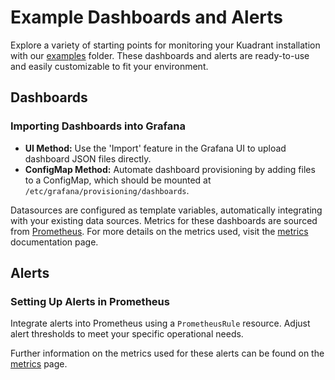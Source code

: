 # Example Dashboards and Alerts

Explore a variety of starting points for monitoring your Kuadrant installation with our [examples](https://github.com/Kuadrant/kuadrant-operator/tree/main/examples) folder. These dashboards and alerts are ready-to-use and easily customizable to fit your environment.

## Dashboards

### Importing Dashboards into Grafana

- **UI Method:** Use the 'Import' feature in the Grafana UI to upload dashboard JSON files directly.
- **ConfigMap Method:** Automate dashboard provisioning by adding files to a ConfigMap, which should be mounted at `/etc/grafana/provisioning/dashboards`.

Datasources are configured as template variables, automatically integrating with your existing data sources. Metrics for these dashboards are sourced from [Prometheus](https://github.com/prometheus/prometheus). For more details on the metrics used, visit the [metrics](https://docs.kuadrant.io/kuadrant-operator/doc/observability/metrics/) documentation page.

## Alerts

### Setting Up Alerts in Prometheus

Integrate alerts into Prometheus using a `PrometheusRule` resource. Adjust alert thresholds to meet your specific operational needs.

Further information on the metrics used for these alerts can be found on the [metrics](https://docs.kuadrant.io/kuadrant-operator/doc/observability/metrics/) page.
